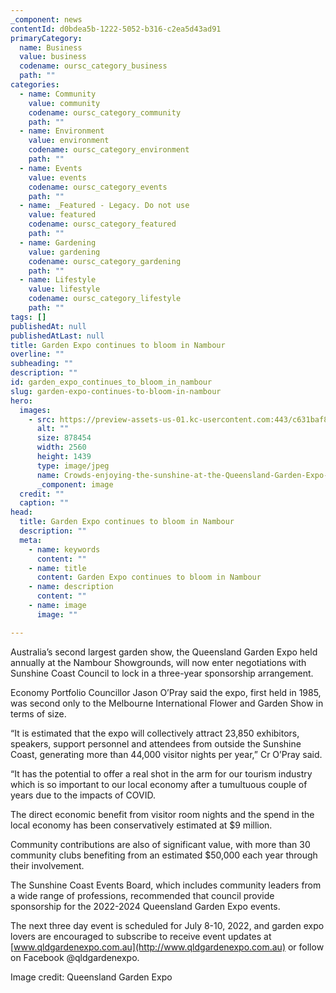 ```yaml
---
_component: news
contentId: d0bdea5b-1222-5052-b316-c2ea5d43ad91
primaryCategory:
  name: Business
  value: business
  codename: oursc_category_business
  path: ""
categories:
  - name: Community
    value: community
    codename: oursc_category_community
    path: ""
  - name: Environment
    value: environment
    codename: oursc_category_environment
    path: ""
  - name: Events
    value: events
    codename: oursc_category_events
    path: ""
  - name: _Featured - Legacy. Do not use
    value: featured
    codename: oursc_category_featured
    path: ""
  - name: Gardening
    value: gardening
    codename: oursc_category_gardening
    path: ""
  - name: Lifestyle
    value: lifestyle
    codename: oursc_category_lifestyle
    path: ""
tags: []
publishedAt: null
publishedAtLast: null
title: Garden Expo continues to bloom in Nambour
overline: ""
subheading: ""
description: ""
id: garden_expo_continues_to_bloom_in_nambour
slug: garden-expo-continues-to-bloom-in-nambour
hero:
  images:
    - src: https://preview-assets-us-01.kc-usercontent.com:443/c631baf8-1b46-001f-580c-d0001b68b4a8/35a5b2a4-e0c6-40ae-a699-b19d07888a7c/Crowds-enjoying-the-sunshine-at-the-Queensland-Garden-Expo-scaled.jpg
      alt: ""
      size: 878454
      width: 2560
      height: 1439
      type: image/jpeg
      name: Crowds-enjoying-the-sunshine-at-the-Queensland-Garden-Expo-scaled.jpg
      _component: image
  credit: ""
  caption: ""
head:
  title: Garden Expo continues to bloom in Nambour
  description: ""
  meta:
    - name: keywords
      content: ""
    - name: title
      content: Garden Expo continues to bloom in Nambour
    - name: description
      content: ""
    - name: image
      image: ""

---
```

Australia’s second largest garden show, the Queensland Garden Expo held annually at the Nambour Showgrounds, will now enter negotiations with Sunshine Coast Council to lock in a three-year sponsorship arrangement.

Economy Portfolio Councillor Jason O’Pray said the expo, first held in 1985, was second only to the Melbourne International Flower and Garden Show in terms of size.

“It is estimated that the expo will collectively attract 23,850 exhibitors, speakers, support personnel and attendees from outside the Sunshine Coast, generating more than 44,000 visitor nights per year,” Cr O’Pray said.

“It has the potential to offer a real shot in the arm for our tourism industry which is so important to our local economy after a tumultuous couple of years due to the impacts of COVID.

The direct economic benefit from visitor room nights and the spend in the local economy has been conservatively estimated at $9 million.

Community contributions are also of significant value, with more than 30 community clubs benefiting from an estimated $50,000 each year through their involvement.

The Sunshine Coast Events Board, which includes community leaders from a wide range of professions, recommended that council provide sponsorship for the 2022-2024 Queensland Garden Expo events.

The next three day event is scheduled for July 8-10, 2022, and garden expo lovers are encouraged to subscribe to receive event updates at [www.qldgardenexpo.com.au](http://www.qldgardenexpo.com.au)
&#x20;or follow on Facebook @qldgardenexpo.

Image credit: Queensland Garden Expo
